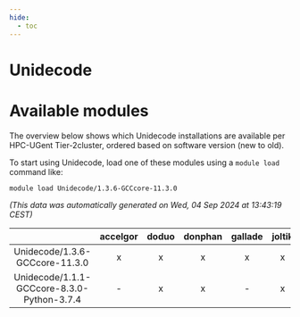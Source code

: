 ```yaml
---
hide:
  - toc
---
```


Unidecode
=========

# Available modules


The overview below shows which Unidecode installations are available per HPC-UGent Tier-2cluster, ordered based on software version (new to old).

To start using Unidecode, load one of these modules using a `module load` command like:

```shell
module load Unidecode/1.3.6-GCCcore-11.3.0
```

*(This data was automatically generated on Wed, 04 Sep 2024 at 13:43:19 CEST)*  

| |accelgor|doduo|donphan|gallade|joltik|shinx|skitty|
| :---: | :---: | :---: | :---: | :---: | :---: | :---: | :---: |
|Unidecode/1.3.6-GCCcore-11.3.0|x|x|x|x|x|-|x|
|Unidecode/1.1.1-GCCcore-8.3.0-Python-3.7.4|-|x|x|-|x|-|x|
